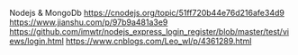 Nodejs & MongoDb
https://cnodejs.org/topic/51ff720b44e76d216afe34d9
https://www.jianshu.com/p/97b9a481a3e9
https://github.com/imwtr/nodejs_express_login_register/blob/master/test/views/login.html
https://www.cnblogs.com/Leo_wl/p/4361289.html
